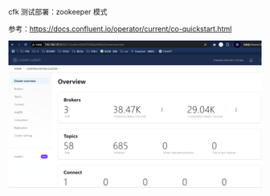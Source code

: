 cfk 测试部署：zookeeper 模式

参考：https://docs.confluent.io/operator/current/co-quickstart.html

![alt text](image.png)
